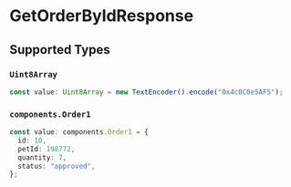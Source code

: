 # GetOrderByIdResponse


## Supported Types

### `Uint8Array`

```typescript
const value: Uint8Array = new TextEncoder().encode("0x4c0C0e5AF5");
```

### `components.Order1`

```typescript
const value: components.Order1 = {
  id: 10,
  petId: 198772,
  quantity: 7,
  status: "approved",
};
```


